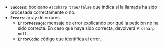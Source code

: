 - **``Success``**: booleano `#!csharp true/false` que indica si la llamada ha sido procesada correctamente o no.
- **``Errors``**: array de errores.
    - **``ErrorMessage``**: mensaje de error explicando por qué la petición no ha sido correcta. En caso que haya sido correcta, devolverá `#!csharp null`.
    - **``ErrorCode``**: código que identifica al error.
